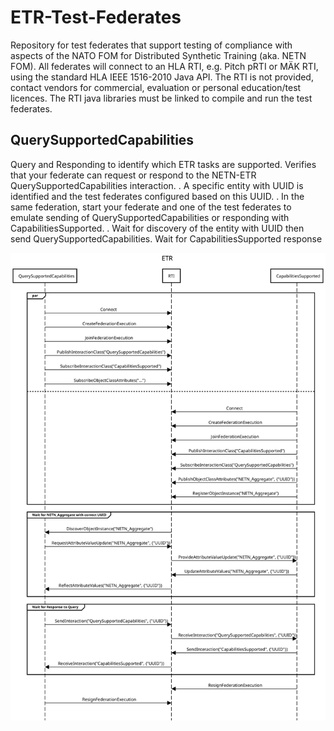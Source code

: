 # ETR-Test-Federates

Repository for test federates that support testing of compliance with aspects of the NATO FOM for Distributed Synthetic Training (aka. NETN FOM).
All federates will connect to an HLA RTI, e.g. Pitch pRTI or MÄK RTI, using the standard HLA IEEE 1516-2010 Java API. The RTI is not provided, contact vendors for commercial, evaluation or personal education/test licences. The RTI java libraries must be linked to compile and run the test federates.

## QuerySupportedCapabilities
Query and Responding to identify which ETR tasks are supported.
Verifies that your federate can request or respond to the NETN-ETR QuerySupportedCapabilities interaction.
 . A specific entity with UUID is identified and the test federates configured based on this UUID.
 . In the same federation, start your federate and one of the test federates to emulate sending of QuerySupportedCapabilities or responding with CapabilitiesSupported.
 . Wait for discovery of the entity with UUID then send QuerySupportedCapabilities. Wait for CapabilitiesSupported response

![QuerySupportedCapabilities](./QuerySupportedCapabilities.svg)
